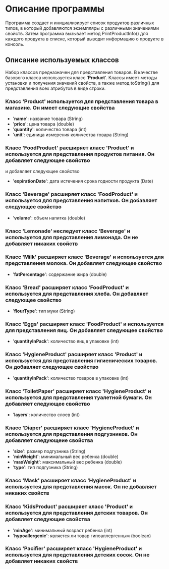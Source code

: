 # Описание программы

Программа создает и инициализирует список продуктов различных типов, в который добавляются экземпляры с различными значениями свойств. Затем программа вызывает метод PrintProductInfo() для каждого продукта в списке, который выводит информацию о продукте в консоль.

## Описание используемых классов

Набор классов предназначен для представления товаров. В качестве базового класса используется класс '**Product**'. Классы имеет методы установки и получения значений свойств, а также метод toString() для представления всех атрибутов в виде строки.

### Класс '**Product**' используется для представления товара в магазине. Он имеет следующие свойства

* '**name**': название товара (String)
* '**price**': цена товара (double)
* '**quantity**': количество товара (int)
* '**unit**': единица измерения количества товара (String)

### Класс '**FoodProduct**' расширяет класс '**Product**' и используется для представления продуктов питания. Он добавляет следующее свойство

 и добавляет следующее свойство

* '**expirationDate**': дата истечения срока годности продукта (Date)

### Класс '**Beverage**' расширяет класс '**FoodProduct**' и используется для представления напитков. Он добавляет следующее свойство

* '**volume**':  объем напитка (double)

### Класс '**Lemonade**' неследует класс '**Beverage**' и используется для представления лимонада. Он не добавляет никаких свойств

### Класс '**Milk**' расширяет класс '**Beverage**' и используется для представления молока. Он добавляет следующее свойство

* '**fatPercentage**': содержание жира (double)

### Класс '**Bread**' расширяет класс '**FoodProduct**' и используется для представления хлеба. Он добавляет следующее свойство

* '**flourType**': тип муки (String)

### Класс '**Eggs**' расширяет класс '**FoodProduct**' и используется для представления яиц. Он добавляет следующее свойство

* '**quantityInPack**': количество яиц в упаковке (int)

### Класс '**HygieneProduct**' расширяет класс '**Product**' и используется для представления гигиенических товаров. Он добавляет следующее свойство

* '**quantityInPack**': количество товаров в упаковке (int)

### Класс '**ToiletPaper**' расширяет класс '**HygieneProduct**' и используется для представления туалетной бумаги. Он добавляет следующее свойство

* '**layers**': количество слоев (int)

### Класс '**Diaper**' расширяет класс '**HygieneProduct**' и используется для представления подгузников. Он добавляет следующеие свойства

* '**size**': размер подгузника (String)
* '**minWeight**': минимальный вес ребенка (double)
* '**maxWeight**': максимальный вес ребенка (double)
* '**type**': тип подгузника (String)

### Класс '**Mask**' расширяет класс '**HygieneProduct**' и используется для представления масок. Он не добавляет никаких свойств

### Класс '**KidsProduct**' расширяет класс '**Product**' и используется для представления детских товаров. Он добавляет следующие свойства

* '**minAge**': минимальный возраст ребенка (int)
* '**hypoallergenic**': является ли товар гипоаллергенным (boolean)

### Класс '**Pacifier**' расширяет класс '**HygieneProduct**' и используется для представления детских сосок. Он не добавляет никаких свойств
